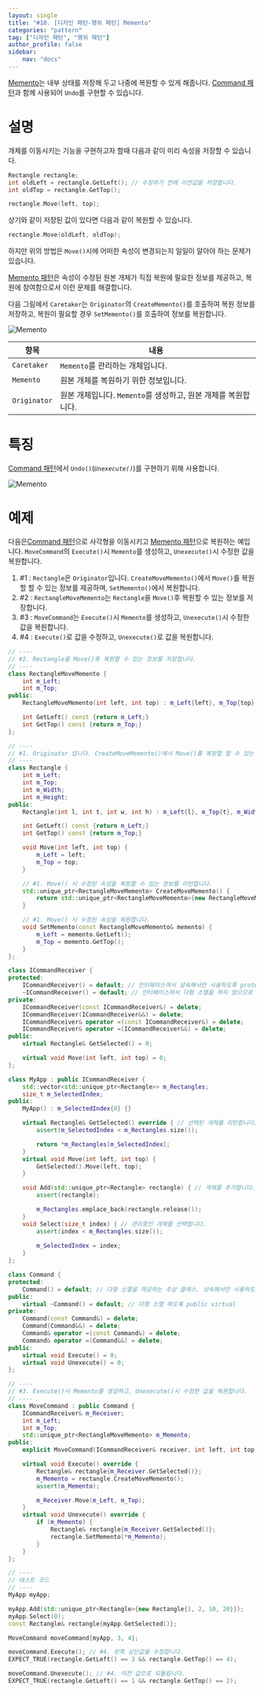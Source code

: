 ```yaml
---
layout: single
title: "#18. [디자인 패턴-행위 패턴] Memento"
categories: "pattern"
tag: ["디자인 패턴", "행위 패턴"]
author_profile: false
sidebar: 
    nav: "docs"
---
```


[Memento](https://tango1202.github.io/pattern/pattern-memento/)는 내부 상태를 저장해 두고 나중에 복원할 수 있게 해줍니다. [Command 패턴](https://tango1202.github.io/pattern/pattern-command/)과 함께 사용되어 `Undo`를 구현할 수 있습니다.

# 설명

개체를 이동시키는 기능을 구현하고자 할때 다음과 같이 미리 속성을 저장할 수 있습니다.

```cpp
Rectangle rectangle;
int oldLeft = rectangle.GetLeft(); // 수정하기 전에 이전값을 저장합니다.
int oldTop = rectangle.GetTop();

rectangle.Move(left, top);
```

상기와 같이 저장된 값이 있다면 다음과 같이 복원할 수 있습니다.

```cpp
rectangle.Move(oldLeft, oldTop);
```

하지만 위의 방법은 `Move()`시에 어떠한 속성이 변경되는지 일일이 알아야 하는 문제가 있습니다.

[Memento 패턴](https://tango1202.github.io/pattern/pattern-memento/)은 속성이 수정된 원본 개체가 직접 복원에 필요한 정보를 제공하고, 복원에 참여함으로서 이런 문제를 해결합니다.

다음 그림에서 `Caretaker`는 `Originator`의 `CreateMemento()`를 호출하여 복원 정보를 저장하고, 복원이 필요할 경우 `SetMemento()`를 호출하여 정보를 복원합니다.

![Memento](https://github.com/tango1202/tango1202.github.io/assets/133472501/d3d25908-d11c-4516-897b-63ff82e312cc)

|항목|내용|
|--|--|
|`Caretaker`|`Memento`를 관리하는 개체입니다.|
|`Memento`|원본 개체를 복원하기 위한 정보입니다.|
|`Originator`|원본 개체입니다. `Memento`를 생성하고, 원본 개체를 복원합니다.|

# 특징

[Command 패턴](https://tango1202.github.io/pattern/pattern-command/)에서 `Undo()`(*`Unexecute()`*)를 구현하기 위해 사용합니다.

![Memento](https://github.com/tango1202/tango1202.github.io/assets/133472501/77a989d4-1e71-4409-821e-ff9b02d34933)

# 예제

다음은[Command 패턴](https://tango1202.github.io/pattern/pattern-command/)으로 사각형을 이동시키고  [Memento 패턴](https://github.com/tango1202/tango1202.github.io/assets/133472501/d3d25908-d11c-4516-897b-63ff82e312cc)으로 복원하는 예입니다. `MoveCommand`의 `Execute()`시 `Memento`를 생성하고, `Unexecute()`시 수정한 값을 복원합니다.

1. #1 : `Rectangle`은 `Originator`입니다. `CreateMoveMemento()`에서 `Move()`를 복원할 할 수 있는 정보를 제공하며, `SetMemento()`에서 복원합니다.
2. #2 : `RectangleMoveMemento`는 `Rectangle`을 `Move()`후 복원할 수 있는 정보를 저장합니다.
3. #3 : `MoveCommand`는 `Execute()`시 `Memento`를 생성하고, `Unexecute()`시 수정한 값을 복원합니다.
4. #4 : `Execute()`로 값을 수정하고, `Unexecute()`로 값을 복원합니다.

```cpp
// ----
// #2. Rectangle을 Move()후 복원할 수 있는 정보를 저장합니다.
// ----
class RectangleMoveMemento {
    int m_Left;
    int m_Top;
public:
    RectangleMoveMemento(int left, int top) : m_Left{left}, m_Top{top} {}

    int GetLeft() const {return m_Left;}
    int GetTop() const {return m_Top;}
};    

// ----
// #1. Originator 입니다. CreateMoveMemento()에서 Move()를 복원할 할 수 있는 정보를 제공하며, SetMemento()에서 복원합니다.
// ----
class Rectangle {
    int m_Left;
    int m_Top;
    int m_Width;
    int m_Height;
public:
    Rectangle(int l, int t, int w, int h) : m_Left{l}, m_Top{t}, m_Width{w}, m_Height{h} {}

    int GetLeft() const {return m_Left;}
    int GetTop() const {return m_Top;}

    void Move(int left, int top) {
        m_Left = left;
        m_Top = top;
    }

    // #1. Move() 시 수정된 속성을 복원할 수 있는 정보를 리턴합니다.
    std::unique_ptr<RectangleMoveMemento> CreateMoveMemento() {
        return std::unique_ptr<RectangleMoveMemento>{new RectangleMoveMemento{m_Left, m_Top}};
    }

    // #1. Move() 시 수정된 속성을 복원합니다.
    void SetMemento(const RectangleMoveMemento& memento) {
        m_Left = memento.GetLeft();
        m_Top = memento.GetTop();
    }
}; 

class ICommandReceiver {
protected:
    ICommandReceiver() = default; // 인터페이스여서 상속해서만 사용하도록 protected
    ~ICommandReceiver() = default; // 인터페이스여서 다형 소멸을 하지 않으므로 protected non-virtual
private:
    ICommandReceiver(const ICommandReceiver&) = delete;
    ICommandReceiver(ICommandReceiver&&) = delete;
    ICommandReceiver& operator =(const ICommandReceiver&) = delete;
    ICommandReceiver& operator =(ICommandReceiver&&) = delete;   
public:
    virtual Rectangle& GetSelected() = 0;

    virtual void Move(int left, int top) = 0;
};

class MyApp : public ICommandReceiver {
    std::vector<std::unique_ptr<Rectangle>> m_Rectangles;
    size_t m_SelectedIndex;
public:
    MyApp() : m_SelectedIndex{0} {}

    virtual Rectangle& GetSelected() override { // 선택된 개체를 리턴합니다.
        assert(m_SelectedIndex < m_Rectangles.size());

        return *m_Rectangles[m_SelectedIndex];
    }
    virtual void Move(int left, int top) {
        GetSelected().Move(left, top);
    }

    void Add(std::unique_ptr<Rectangle> rectangle) { // 개체를 추가합니다.
        assert(rectangle);

        m_Rectangles.emplace_back(rectangle.release());
    } 
    void Select(size_t index) { // 관리중인 개체를 선택합니다.
        assert(index < m_Rectangles.size());
        
        m_SelectedIndex = index;
    }
};

class Command {
protected:
    Command() = default; // 다형 소멸을 제공하는 추상 클래스. 상속해서만 사용하도록 protected
public:
    virtual ~Command() = default; // 다형 소멸 하도록 public virtual   
private:
    Command(const Command&) = delete; 
    Command(Command&&) = delete; 
    Command& operator =(const Command&) = delete; 
    Command& operator =(Command&&) = delete;   
public:
    virtual void Execute() = 0;  
    virtual void Unexecute() = 0;   
};

// ----
// #3. Execute()시 Memento를 생성하고, Unexecute()시 수정한 값을 복원합니다.
// ----
class MoveCommand : public Command {
    ICommandReceiver& m_Receiver;
    int m_Left;
    int m_Top;
    std::unique_ptr<RectangleMoveMemento> m_Memento;
public:
    explicit MoveCommand(ICommandReceiver& receiver, int left, int top) : m_Receiver{receiver}, m_Left{left}, m_Top{top} {}

    virtual void Execute() override {
        Rectangle& rectangle{m_Receiver.GetSelected()};
        m_Memento = rectangle.CreateMoveMemento();
        assert(m_Memento);

        m_Receiver.Move(m_Left, m_Top);
    }
    virtual void Unexecute() override {
        if (m_Memento) {
            Rectangle& rectangle{m_Receiver.GetSelected()};
            rectangle.SetMemento(*m_Memento);
        }
    }
};

// ----
// 테스트 코드
// ----  
MyApp myApp;

myApp.Add(std::unique_ptr<Rectangle>{new Rectangle{1, 2, 10, 20}});
myApp.Select(0);
const Rectangle& rectangle{myApp.GetSelected()};

MoveCommand moveCommand{myApp, 3, 4};

moveCommand.Execute(); // #4. 왼쪽 상단값을 수정합니다.
EXPECT_TRUE(rectangle.GetLeft() == 3 && rectangle.GetTop() == 4);

moveCommand.Unexecute(); // #4. 이전 값으로 되돌립니다.
EXPECT_TRUE(rectangle.GetLeft() == 1 && rectangle.GetTop() == 2);
```
